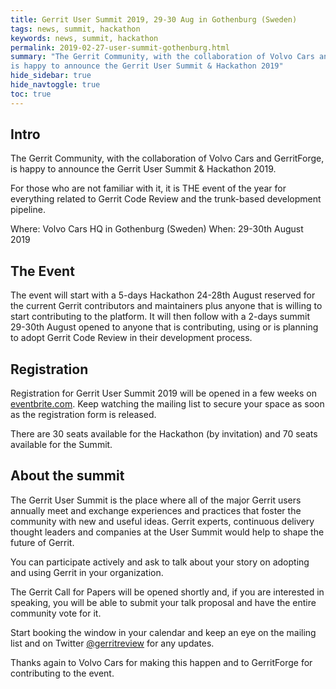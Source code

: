 ```yaml
---
title: Gerrit User Summit 2019, 29-30 Aug in Gothenburg (Sweden)
tags: news, summit, hackathon
keywords: news, summit, hackathon
permalink: 2019-02-27-user-summit-gothenburg.html
summary: "The Gerrit Community, with the collaboration of Volvo Cars and GerritForge,
is happy to announce the Gerrit User Summit & Hackathon 2019"
hide_sidebar: true
hide_navtoggle: true
toc: true
---
```


## Intro
The Gerrit Community, with the collaboration of Volvo Cars and GerritForge, is happy to
announce the Gerrit User Summit & Hackathon 2019.

For those who are not familiar with it, it is THE event of the year for everything related
to Gerrit Code Review and the trunk-based development pipeline.

Where: Volvo Cars HQ in Gothenburg (Sweden)
When: 29-30th August 2019

## The Event

The event will start with a 5-days Hackathon 24-28th August reserved for the current Gerrit
contributors and maintainers plus anyone that is willing to start contributing to the platform.
It will then follow with a 2-days summit 29-30th August opened to anyone that is contributing,
using or is planning to adopt Gerrit Code Review in their development process.

## Registration

Registration for Gerrit User Summit 2019 will be opened in a few weeks on
[eventbrite.com](https://eventbrite.com). Keep watching the mailing list to secure your space
as soon as the registration form is released.

There are 30 seats available for the Hackathon (by invitation) and 70 seats available for the Summit.

## About the summit

The Gerrit User Summit is the place where all of the major Gerrit users annually meet and exchange
experiences and practices that foster the community with new and useful ideas. Gerrit experts,
continuous delivery thought leaders and companies at the User Summit would help to shape the
future of Gerrit.

You can participate actively and ask to talk about your story on adopting and using Gerrit in
your organization.

The Gerrit Call for Papers will be opened shortly and, if you are interested in speaking, you will
be able to submit your talk proposal and have the entire community vote for it.

Start booking the window in your calendar and keep an eye on the mailing list and on
Twitter [@gerritreview](https://twitter.com/gerritreview) for any updates.

Thanks again to Volvo Cars for making this happen and to GerritForge for contributing to the event.
